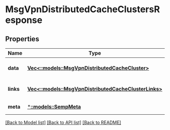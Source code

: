 # MsgVpnDistributedCacheClustersResponse

## Properties
Name | Type | Description | Notes
------------ | ------------- | ------------- | -------------
**data** | [**Vec<::models::MsgVpnDistributedCacheCluster>**](MsgVpnDistributedCacheCluster.md) |  | [optional] [default to null]
**links** | [**Vec<::models::MsgVpnDistributedCacheClusterLinks>**](MsgVpnDistributedCacheClusterLinks.md) |  | [optional] [default to null]
**meta** | [***::models::SempMeta**](SempMeta.md) |  | [default to null]

[[Back to Model list]](../README.md#documentation-for-models) [[Back to API list]](../README.md#documentation-for-api-endpoints) [[Back to README]](../README.md)


